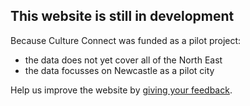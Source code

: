 ## This website is still in development

Because Culture Connect was funded as a pilot project:

* the data does not yet cover all of the North East 
* the data focusses on Newcastle as a pilot city

Help us improve the website by [giving your feedback](https://forms.office.com/Pages/ResponsePage.aspx?id=wLSfsgQNn0q0YsEpSx4bRzHHdt4tYi9GszAtbOZ6D5dUQVZFVFkxSkc4VVU4OUVVSzI2TjYyR0MyMS4u).

